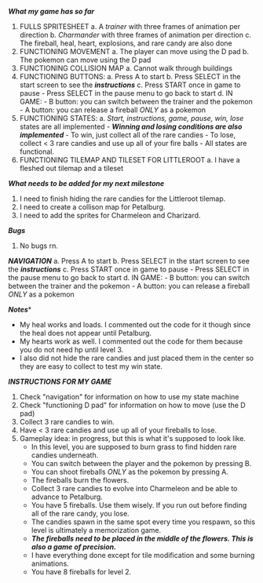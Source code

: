 ***What my game has so far***
1. FULLS SPRITESHEET
    a. A *trainer* with three frames of animation per direction
    b. *Charmander* with three frames of animation per direction
    c. The fireball, heal, heart, explosions, and rare candy are also done
2. FUNCTIONING MOVEMENT
    a. The player can move using the D pad
    b. The pokemon can move using the D pad
3. FUNCTIONING COLLISION MAP
    a. Cannot walk through buildings
4. FUNCTIONING BUTTONS:
    a. Press A to start
    b. Press SELECT in the start screen to see the ***instructions***
    c. Press START once in game to pause
        - Press SELECT in the pause menu to go back to start
    d. IN GAME: 
        - B button: you can switch between the trainer and the pokemon
        - A button: you can release a fireball *ONLY* as a pokemon
5. FUNCTIONING STATES:
    a. *Start, instructions, game, pause, win, lose* states are all implemented
        - ***Winning and losing conditions are also implemented***
            - To win, just collect all of the rare candies
            - To lose, collect < 3 rare candies and use up all of your fire balls
        - All states are functional.
6. FUNCTIONING TILEMAP AND TILESET FOR LITTLEROOT
    a. I have a fleshed out tilemap and a tileset

***What needs to be added for my next milestone***
1. I need to finish hiding the rare candies for the Littleroot tilemap.
2. I need to create a collison map for Petalburg.
3. I need to add the sprites for Charmeleon and Charizard.

***Bugs***
1. No bugs rn.

***NAVIGATION***
a. Press A to start
b. Press SELECT in the start screen to see the ***instructions***
c. Press START once in game to pause
    - Press SELECT in the pause menu to go back to start
d. IN GAME: 
    - B button: you can switch between the trainer and the pokemon
    - A button: you can release a fireball *ONLY* as a pokemon

***Notes****
- My heal works and loads. I commented out the code for it though since the heal does not appear until Petalburg.
- My hearts work as well. I commented out the code for them because you do not need hp until level 3. 
- I also did not hide the rare candies and just placed them in the center so they are easy to collect to test my win state.

***INSTRUCTIONS FOR MY GAME***
1. Check "navigation" for information on how to use my state machine
2. Check "functioning D pad" for information on how to move (use the D pad)
3. Collect 3 rare candies to win.
4. Have < 3 rare candies and use up all of your fireballs to lose.
5. Gameplay idea: in progress, but this is what it's supposed to look like.
    - In this level, you are supposed to burn grass to find hidden rare candies underneath.
    - You can switch between the player and the pokemon by pressing B.
    - You can shoot fireballs *ONLY* as the pokemon by pressing A.
    - The fireballs burn the flowers.
    - Collect 3 rare candies to evolve into Charmeleon and be able to advance to Petalburg.
    - You have 5 fireballs. Use them wisely. If you run out before finding all of the rare candy, you lose.
    - The candies spawn in the same spot every time you respawn, so this level is ultimately a memorization game. 
    - ***The fireballs need to be placed in the middle of the flowers. This is also a game of precision.***
    - I have everything done except for tile modification and some burning animations.
    - You have 8 fireballs for level 2.